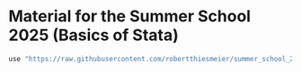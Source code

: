 # Material for the Summer School 2025 (Basics of Stata)

```ruby 
use "https://raw.githubusercontent.com/robertthiesmeier/summer_school_2025/main/data_birthcohort.dta", clear
```
